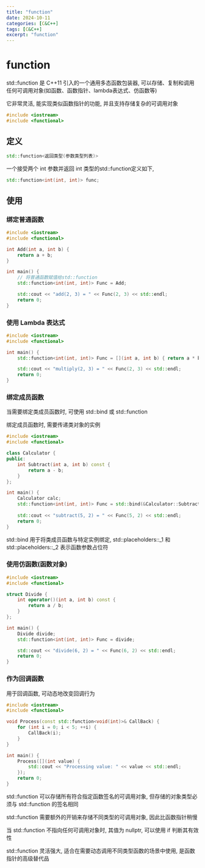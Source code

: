 ```yaml
---
title: "function"
date: 2024-10-11
categories: [C&C++]
tags: [C&C++]
excerpt: "function"
---
```


# function

std::function 是 C++11 引入的一个通用多态函数包装器, 可以存储、复制和调用任何可调用对象(如函数、函数指针、lambda表达式、仿函数等)

它非常灵活, 能实现类似函数指针的功能, 并且支持存储复杂的可调用对象

```c++
#include <iostream>
#include <functional>
```

## 定义

```c++
std::function<返回类型(参数类型列表)>
```

一个接受两个 int 参数并返回 int 类型的std::function定义如下,

```c++
std::function<int(int, int)> func;
```

## 使用

### 绑定普通函数

```c++
#include <iostream>
#include <functional>

int Add(int a, int b) {
    return a + b;
}

int main() {
    // 将普通函数赋值给std::function
    std::function<int(int, int)> Func = Add; 

    std::cout << "add(2, 3) = " << Func(2, 3) << std::endl;
    return 0;
}
```

### 使用 Lambda 表达式

```c++
#include <iostream>
#include <functional>

int main() {
    std::function<int(int, int)> Func = [](int a, int b) { return a * b; };

    std::cout << "multiply(2, 3) = " << Func(2, 3) << std::endl;
    return 0;
}
```

### 绑定成员函数

当需要绑定类成员函数时, 可使用 std::bind 或 std::function

绑定成员函数时, 需要传递类对象的实例

```c++
#include <iostream>
#include <functional>

class Calculator {
public:
    int Subtract(int a, int b) const {
        return a - b;
    }
};

int main() {
    Calculator calc;
    std::function<int(int, int)> Func = std::bind(&Calculator::Subtract, calc, std::placeholders::_1, std::placeholders::_2);
    
    std::cout << "subtract(5, 2) = " << Func(5, 2) << std::endl;
    return 0;
}
```

std::bind 用于将类成员函数与特定实例绑定, std::placeholders::_1 和 std::placeholders::_2 表示函数参数占位符

### 使用仿函数(函数对象)

```c++
#include <iostream>
#include <functional>

struct Divide {
    int operator()(int a, int b) const {
        return a / b;
    }
};

int main() {
    Divide divide;
    std::function<int(int, int)> Func = divide;

    std::cout << "divide(6, 2) = " << Func(6, 2) << std::endl;
    return 0;
}
```

### 作为回调函数

用于回调函数, 可动态地改变回调行为

```c++
#include <iostream>
#include <functional>

void Process(const std::function<void(int)>& CallBack) {
    for (int i = 0; i < 5; ++i) {
        CallBack(i);
    }
}

int main() {
    Process([](int value) {
        std::cout << "Processing value: " << value << std::endl;
    });
    return 0;
}
```

std::function 可以存储所有符合指定函数签名的可调用对象, 但存储的对象类型必须与 std::function 的签名相同

std::function 需要额外的开销来存储不同类型的可调用对象, 因此比函数指针稍慢

当 std::function 不指向任何可调用对象时, 其值为 nullptr, 可以使用 if 判断其有效性

std::function 灵活强大, 适合在需要动态调用不同类型函数的场景中使用, 是函数指针的高级替代品